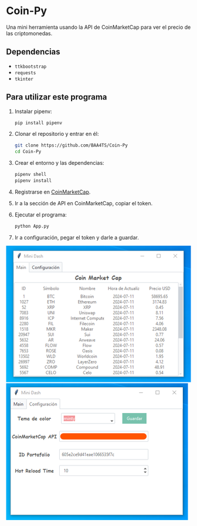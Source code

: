 # Coin-Py

Una mini herramienta usando la API de CoinMarketCap para ver el precio de las criptomonedas.

## Dependencias
* `ttkbootstrap`
* `requests`
* `tkinter`

## Para utilizar este programa

1. Instalar pipenv:
    ```bash
    pip install pipenv
    ```

2. Clonar el repositorio y entrar en él:
    ```bash
    git clone https://github.com/BAA4TS/Coin-Py
    cd Coin-Py
    ```

3. Crear el entorno y las dependencias:
    ```bash
    pipenv shell
    pipenv install
    ```

4. Registrarse en [CoinMarketCap](https://coinmarketcap.com/api/).

5. Ir a la sección de API en CoinMarketCap, copiar el token.

6. Ejecutar el programa:
    ```bash
    python App.py
    ```

7. Ir a configuración, pegar el token y darle a guardar.

![Imagen Main](github/home.png)
![Imagen Configuracion](github/Configuracion.png)

